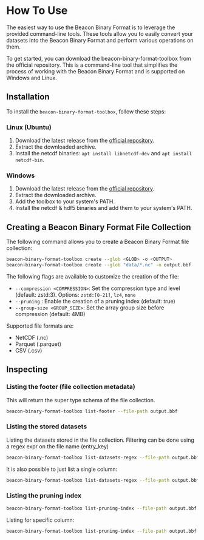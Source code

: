 # How To Use

The easiest way to use the Beacon Binary Format is to leverage the provided command-line tools. These tools allow you to easily convert your datasets into the Beacon Binary Format and perform various operations on them.

To get started, you can download the beacon-binary-format-toolbox from the official repository.
This is a command-line tool that simplifies the process of working with the Beacon Binary Format and is supported on Windows and Linux.

## Installation

To install the `beacon-binary-format-toolbox`, follow these steps:

### Linux (Ubuntu)

1. Download the latest release from the [official repository](https://github.com/maris-development/beacon/releases).
2. Extract the downloaded archive.
3. Install the netcdf binaries: `apt install libnetcdf-dev` and `apt install netcdf-bin`.

### Windows

1. Download the latest release from the [official repository](https://github.com/maris-development/beacon/releases).
2. Extract the downloaded archive.
3. Add the toolbox to your system's PATH.
4. Install the netcdf & hdf5 binaries and add them to your system's PATH.

## Creating a Beacon Binary Format File Collection

The following command allows you to create a Beacon Binary Format file collection:

```bash
beacon-binary-format-toolbox create --glob <GLOB> -o <OUTPUT>
beacon-binary-format-toolbox create --glob "data/*.nc" -o output.bbf
```

The following flags are available to customize the creation of the file:

- `--compression <COMPRESSION>`: Set the compression type and level (default: zstd:3). Options: `zstd:[0-21]`, `lz4`, `none`
- `--pruning` : Enable the creation of a pruning index (default: true)
- `--group-size <GROUP_SIZE>`: Set the array group size before compression (default: 4MB)

Supported file formats are:

- NetCDF (.nc)
- Parquet (.parquet)
- CSV (.csv)

## Inspecting

### Listing the footer (file collection metadata)

This will return the super type schema of the file collection.

``` bash
beacon-binary-format-toolbox list-footer --file-path output.bbf
```

### Listing the stored datasets

Listing the datasets stored in the file collection. Filtering can be done using a regex expr on the file name (entry_key)

```bash
beacon-binary-format-toolbox list-datasets-regex --file-path output.bbf --pattern ".*"
```

It is also possible to just list a single column:

```bash
beacon-binary-format-toolbox list-datasets-regex --file-path output.bbf --pattern ".*" --column <COLUMN_NAME>
```

### Listing the pruning index

``` bash
beacon-binary-format-toolbox list-pruning-index --file-path output.bbf
```

Listing for specific column:

``` bash
beacon-binary-format-toolbox list-pruning-index --file-path output.bbf --column <COLUMN_NAME>
```
